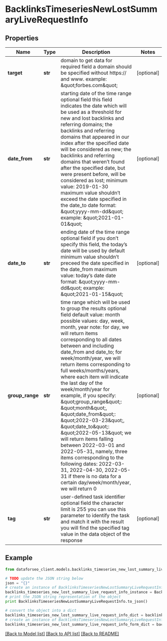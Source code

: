 # BacklinksTimeseriesNewLostSummaryLiveRequestInfo


## Properties

Name | Type | Description | Notes
------------ | ------------- | ------------- | -------------
**target** | **str** | domain to get data for required field a domain should be specified without https:// and www. example: \&quot;forbes.com\&quot; | [optional] 
**date_from** | **str** | starting date of the time range optional field this field indicates the date which will be used as a threshold for new and lost backlinks and referring domains; the backlinks and referring domains that appeared in our index after the specified date will be considered as new; the backlinks and referring domains that weren’t found after the specified date, but were present before, will be considered as lost; minimum value: 2019-01-30 maximum value shouldn’t exceed the date specified in the date_to date format: \&quot;yyyy-mm-dd\&quot; example: \&quot;2021-01-01\&quot; | [optional] 
**date_to** | **str** | ending date of the time range optional field if you don’t specify this field, the today’s date will be used by default minimum value shouldn’t preceed the date specified in the date_from maximum value: today’s date date format: \&quot;yyyy-mm-dd\&quot; example: \&quot;2021-01-15\&quot; | [optional] 
**group_range** | **str** | time range which will be used to group the results optional field default value: month possible values: day, week, month, year note: for day, we will return items corresponding to all dates between and including date_from and date_to; for week/month/year, we will return items corresponding to full weeks/months/years, where each item will indicate the last day of the week/month/year for example, if you specify: \&quot;group_range\&quot;: \&quot;month\&quot;, \&quot;date_from\&quot;: \&quot;2022-03-23\&quot;, \&quot;date_to\&quot;: \&quot;2022-05-13\&quot; we will return items falling between 2022-03-01 and 2022-05-31, namely, three items corresponding to the following dates: 2022-03-31, 2022-04-30, 2022-05-31 if there is no data for a certain  day/week/month/year, we will return 0 | [optional] 
**tag** | **str** | user-defined task identifier optional field the character limit is 255 you can use this parameter to identify the task and match it with the result you will find the specified tag value in the data object of the response | [optional] 

## Example

```python
from dataforseo_client.models.backlinks_timeseries_new_lost_summary_live_request_info import BacklinksTimeseriesNewLostSummaryLiveRequestInfo

# TODO update the JSON string below
json = "{}"
# create an instance of BacklinksTimeseriesNewLostSummaryLiveRequestInfo from a JSON string
backlinks_timeseries_new_lost_summary_live_request_info_instance = BacklinksTimeseriesNewLostSummaryLiveRequestInfo.from_json(json)
# print the JSON string representation of the object
print BacklinksTimeseriesNewLostSummaryLiveRequestInfo.to_json()

# convert the object into a dict
backlinks_timeseries_new_lost_summary_live_request_info_dict = backlinks_timeseries_new_lost_summary_live_request_info_instance.to_dict()
# create an instance of BacklinksTimeseriesNewLostSummaryLiveRequestInfo from a dict
backlinks_timeseries_new_lost_summary_live_request_info_form_dict = backlinks_timeseries_new_lost_summary_live_request_info.from_dict(backlinks_timeseries_new_lost_summary_live_request_info_dict)
```
[[Back to Model list]](../README.md#documentation-for-models) [[Back to API list]](../README.md#documentation-for-api-endpoints) [[Back to README]](../README.md)


